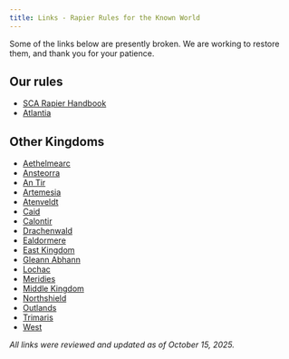 ```yaml
---
title: Links - Rapier Rules for the Known World
---
```


Some of the links below are presently broken. We are working to restore them, and thank you for your patience.

## Our rules

* [SCA Rapier Handbook](https://www.sca.org/wp-content/uploads/2024/01/Fencing-Marshals-Handbook_Jan2024.pdf)
* [Atlantia](https://marshal.atlantia.sca.org/rapier/)

## Other Kingdoms

* [Aethelmearc](https://drive.google.com/file/d/1gRapvgy0xhONMTVF3hRe37t_-EoUulzd/view) <!-- Old link (http://www.aerapier.org/AE%20fencing%20policies%20-%20Sept%202008.pdf) -->
* [Ansteorra](https://drive.google.com/file/d/1c4cvobh9f32rLcSy54sVL2ZBjiDI_kGk/view?usp=sharing) <!-- Old link (https://marshal.ansteorra.org/handbook/Complete%20Participant%27s%20Handbook%20Aug%202008.pdf) -->
* [An Tir](https://antirsca.sharepoint.com/sites/library/Documents/Forms/AllItems.aspx?id=%2Fsites%2Flibrary%2FDocuments%2FMarshallate%20%20Public%20Web%20Documents%2FRapier%2FAnTir%5FBook%5Fof%5FRapier%5FCombat%2Epdf&parent=%2Fsites%2Flibrary%2FDocuments%2FMarshallate%20%20Public%20Web%20Documents%2FRapier&p=true&ga=1)
* [Artemesia](https://drive.google.com/file/d/1EMmSEYhS33xqYJ3WGEe4lxkP_x5AwhNT/view?usp=sharing) <!-- Old link (http://www.artemisia.sca.org/marshallate/marshal.htm#rapier) -->
* [Atenveldt](https://drive.google.com/file/d/14ZQXpw49KSQ4GTVYuZOIEUh1m0gAuGm_/view) <!-- Old link (http://www.atenveldt.org/LinkClick.aspx?fileticket=b%2b6TjLkaxKA%3d&tabid=82&mid=1396) -->
* [Caid](http://marshal.sca-caid.org/wp-content/uploads/2020/08/Caid-Rapier-Handbook-August-2020.pdf) <!-- Old link (http://marshal.sca-caid.org/pubs/r-handbook-20070602.pdf) -->
* [Calontir](https://docs.google.com/document/d/1sKrvfIF0I5WfOkTKGUs34w48-_A4A2Hcxk1ebYvRcvM)
* [Drachenwald](https://drachenwald.sca.org/offices/fencing-marshal/files/fencing_rules.pdf)
* [Ealdormere](http://drive.google.com/file/d/1h9ONfxRS4wni7SicQHaeMAB-CyiTR917/view?usp=sharing)
* [East Kingdom](https://rapier.eastkingdom.org/east-kingdom-rapier-combat-rules/)
* [Gleann Abhann](https://gleannabhann.net/rapier-overview/) <!-- Old link (http://www.gleannabhannrapier.org/rules.html) -->
* [Lochac](https://marshalwiki.sca.org.nz/wiki/images/3/38/Lochac_Rapier_Combat_Manual_V4-0.pdf) <!-- Old link (https://marshalwiki.sca.org.nz/wiki/index.php?title=Fencing:Fencing_Combat_Handbook) -->
* [Meridies](https://meridies.org/wp-content/uploads/2023/07/Meridies-Rapier-Rules.pdf)
* [Middle Kingdom](https://drive.google.com/file/d/1A2gyzakiXWVmVUMVS9VUznXY1v5Zpv9s/view) <!-- Old link (http://news.midrealm.info/Marshal/index.php?option=com_docman&task=cat_view&gid=50&Itemid=26) -->
* [Northshield](https://northshield.org/wp-content/uploads/2025/07/rapierhandbook.pdf) <!-- Old link (http://web.northshield.org/officers/marshal/rapier/rapierhb.pdf) -->
* [Outlands](https://www.outlands.org/wp-content/uploads/Library/Marshal/Outlands_Addendum_Fencing_Combat_Handbook_2023.pdf) <!-- Old link (http://www.outlands.org/Portals/0/Rulebooks/Rapier_Rules_Oct05.pdf) -->
* [Trimaris](https://trimaris.org/wp-content/uploads/2025/04/2023-Rapier-Rules.docx-1.pdf) <!-- Old link (http://www.trimaris.org/files/rapier/The%20Kingdom%20of%20Trimaris%20Rapier%20Rules.pdf) -->
* [West](https://westkingdom.org/activities/rapier-combat/)

*All links were reviewed and updated as of October 15, 2025.*